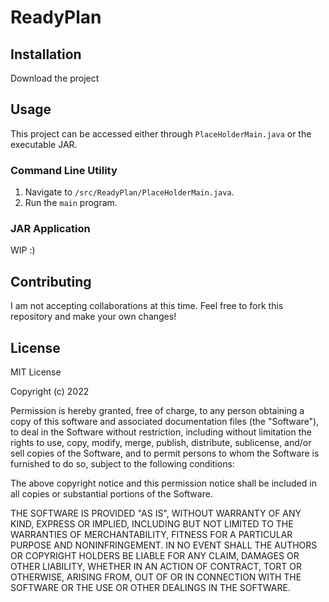 # ReadyPlan

## Installation
Download the project


## Usage
This project can be accessed either through `PlaceHolderMain.java` or the executable JAR.

### Command Line Utility
1. Navigate to `/src/ReadyPlan/PlaceHolderMain.java`.
2. Run the `main` program.

### JAR Application
WIP :)

## Contributing
I am not accepting collaborations at this time. Feel free to fork this repository and make your own changes!


## License
MIT License

Copyright (c) 2022

Permission is hereby granted, free of charge, to any person obtaining a copy of this software and associated documentation files (the "Software"), to deal in the Software without restriction, including without limitation the rights to use, copy, modify, merge, publish, distribute, sublicense, and/or sell copies of the Software, and to permit persons to whom the Software is furnished to do so, subject to the following conditions:

The above copyright notice and this permission notice shall be included in all copies or substantial portions of the Software.

THE SOFTWARE IS PROVIDED "AS IS", WITHOUT WARRANTY OF ANY KIND, EXPRESS OR IMPLIED, INCLUDING BUT NOT LIMITED TO THE WARRANTIES OF MERCHANTABILITY, FITNESS FOR A PARTICULAR PURPOSE AND NONINFRINGEMENT. IN NO EVENT SHALL THE AUTHORS OR COPYRIGHT HOLDERS BE LIABLE FOR ANY CLAIM, DAMAGES OR OTHER LIABILITY, WHETHER IN AN ACTION OF CONTRACT, TORT OR OTHERWISE, ARISING FROM, OUT OF OR IN CONNECTION WITH THE SOFTWARE OR THE USE OR OTHER DEALINGS IN THE SOFTWARE.
